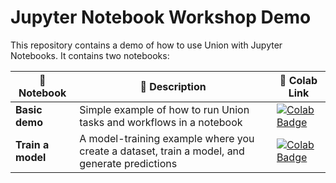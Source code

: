 # Jupyter Notebook Workshop Demo

This repository contains a demo of how to use Union with Jupyter Notebooks. It contains two notebooks:

| 📘 Notebook | 📝 Description | 🔗 Colab Link | 
|----------|-------------|-------------|
| **Basic demo** | Simple example of how to run Union tasks and workflows in a notebook | [![Colab Badge](https://colab.research.google.com/assets/colab-badge.svg)](https://colab.research.google.com/github/unionai-oss/jupyter-notebook-workshop/blob/main/workshop.ipynb) |
| **Train a model** | A model-training example where you create a dataset, train a model, and generate predictions | [![Colab Badge](https://colab.research.google.com/assets/colab-badge.svg)](https://colab.research.google.com/github/unionai-oss/jupyter-notebook-workshop/blob/main/train_model.ipynb) |
